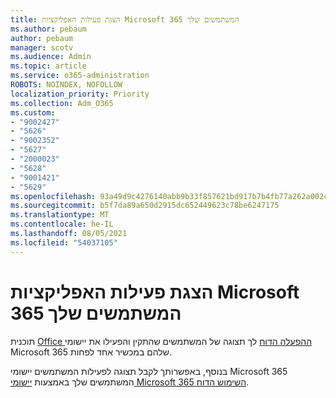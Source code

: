 ```yaml
---
title: הצגת פעילות האפליקציות Microsoft 365 המשתמשים שלך
ms.author: pebaum
author: pebaum
manager: scotv
ms.audience: Admin
ms.topic: article
ms.service: o365-administration
ROBOTS: NOINDEX, NOFOLLOW
localization_priority: Priority
ms.collection: Adm_O365
ms.custom:
- "9002427"
- "5626"
- "9002352"
- "5627"
- "2000023"
- "5628"
- "9001421"
- "5629"
ms.openlocfilehash: 93a49d9c4276140abb9b33f857621bd917b7b4fb77a262a002ce96a6e6124fb7
ms.sourcegitcommit: b5f7da89a650d2915dc652449623c78be6247175
ms.translationtype: MT
ms.contentlocale: he-IL
ms.lasthandoff: 08/05/2021
ms.locfileid: "54037105"
---
```

# <a name="view-your-users-microsoft-365-apps-activity"></a>הצגת פעילות האפליקציות Microsoft 365 המשתמשים שלך

תוכנית [Office ההפעלה הדוח](https://docs.microsoft.com/microsoft-365/admin/activity-reports/microsoft-office-activations?view=o365-worldwide) לך תצוגה של המשתמשים שהתקין והפעילו את יישומי Microsoft 365 שלהם במכשיר אחד לפחות.

בנוסף, באפשרותך לקבל תצוגה לפעילות המשתמשים יישומי Microsoft 365 המשתמשים שלך באמצעות [יישומי Microsoft 365 השימוש הדוח](https://docs.microsoft.com/microsoft-365/admin/activity-reports/microsoft365-apps-usage?view=o365-worldwide).
